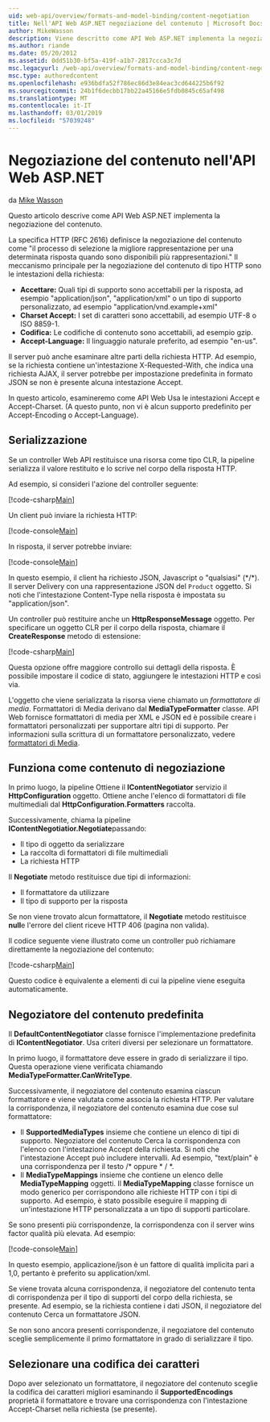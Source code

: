 ```yaml
---
uid: web-api/overview/formats-and-model-binding/content-negotiation
title: Nell'API Web ASP.NET negoziazione del contenuto | Microsoft Docs
author: MikeWasson
description: Viene descritto come API Web ASP.NET implementa la negoziazione del contenuto HTTP.
ms.author: riande
ms.date: 05/20/2012
ms.assetid: 0dd51b30-bf5a-419f-a1b7-2817ccca3c7d
msc.legacyurl: /web-api/overview/formats-and-model-binding/content-negotiation
msc.type: authoredcontent
ms.openlocfilehash: e936bdfa52f786ec86d3e84eac3cd644225b6f92
ms.sourcegitcommit: 24b1f6decbb17bb22a45166e5fdb0845c65af498
ms.translationtype: MT
ms.contentlocale: it-IT
ms.lasthandoff: 03/01/2019
ms.locfileid: "57039248"
---
```

<a name="content-negotiation-in-aspnet-web-api"></a>Negoziazione del contenuto nell'API Web ASP.NET
====================
da [Mike Wasson](https://github.com/MikeWasson)

Questo articolo descrive come API Web ASP.NET implementa la negoziazione del contenuto.

La specifica HTTP (RFC 2616) definisce la negoziazione del contenuto come "il processo di selezione la migliore rappresentazione per una determinata risposta quando sono disponibili più rappresentazioni." Il meccanismo principale per la negoziazione del contenuto di tipo HTTP sono le intestazioni della richiesta:

- **Accettare:** Quali tipi di supporto sono accettabili per la risposta, ad esempio "application/json", "application/xml" o un tipo di supporto personalizzato, ad esempio &quot;application/vnd.example+xml&quot;
- **Charset Accept:** I set di caratteri sono accettabili, ad esempio UTF-8 o ISO 8859-1.
- **Codifica:** Le codifiche di contenuto sono accettabili, ad esempio gzip.
- **Accept-Language:** Il linguaggio naturale preferito, ad esempio "en-us".

Il server può anche esaminare altre parti della richiesta HTTP. Ad esempio, se la richiesta contiene un'intestazione X-Requested-With, che indica una richiesta AJAX, il server potrebbe per impostazione predefinita in formato JSON se non è presente alcuna intestazione Accept.

In questo articolo, esamineremo come API Web Usa le intestazioni Accept e Accept-Charset. (A questo punto, non vi è alcun supporto predefinito per Accept-Encoding o Accept-Language).

## <a name="serialization"></a>Serializzazione

Se un controller Web API restituisce una risorsa come tipo CLR, la pipeline serializza il valore restituito e lo scrive nel corpo della risposta HTTP.

Ad esempio, si consideri l'azione del controller seguente:

[!code-csharp[Main](content-negotiation/samples/sample1.cs)]

Un client può inviare la richiesta HTTP:

[!code-console[Main](content-negotiation/samples/sample2.cmd)]

In risposta, il server potrebbe inviare:

[!code-console[Main](content-negotiation/samples/sample3.cmd)]

In questo esempio, il client ha richiesto JSON, Javascript o "qualsiasi" (\*/\*). Il server Delivery con una rappresentazione JSON del `Product` oggetto. Si noti che l'intestazione Content-Type nella risposta è impostata su &quot;application/json&quot;.

Un controller può restituire anche un **HttpResponseMessage** oggetto. Per specificare un oggetto CLR per il corpo della risposta, chiamare il **CreateResponse** metodo di estensione:

[!code-csharp[Main](content-negotiation/samples/sample4.cs)]

Questa opzione offre maggiore controllo sui dettagli della risposta. È possibile impostare il codice di stato, aggiungere le intestazioni HTTP e così via.

L'oggetto che viene serializzata la risorsa viene chiamato un *formattatore di media*. Formattatori di Media derivano dal **MediaTypeFormatter** classe. API Web fornisce formattatori di media per XML e JSON ed è possibile creare i formattatori personalizzati per supportare altri tipi di supporto. Per informazioni sulla scrittura di un formattatore personalizzato, vedere [formattatori di Media](media-formatters.md).

## <a name="how-content-negotiation-works"></a>Funziona come contenuto di negoziazione

In primo luogo, la pipeline Ottiene il **IContentNegotiator** servizio il **HttpConfiguration** oggetto. Ottiene anche l'elenco di formattatori di file multimediali dal **HttpConfiguration.Formatters** raccolta.

Successivamente, chiama la pipeline **IContentNegotiatior.Negotiate**passando:

- Il tipo di oggetto da serializzare
- La raccolta di formattatori di file multimediali
- La richiesta HTTP

Il **Negotiate** metodo restituisce due tipi di informazioni:

- Il formattatore da utilizzare
- Il tipo di supporto per la risposta

Se non viene trovato alcun formattatore, il **Negotiate** metodo restituisce **null**e l'errore del client riceve HTTP 406 (pagina non valida).

Il codice seguente viene illustrato come un controller può richiamare direttamente la negoziazione del contenuto:

[!code-csharp[Main](content-negotiation/samples/sample5.cs)]

Questo codice è equivalente a elementi di cui la pipeline viene eseguita automaticamente.

## <a name="default-content-negotiator"></a>Negoziatore del contenuto predefinita

Il **DefaultContentNegotiator** classe fornisce l'implementazione predefinita di **IContentNegotiator**. Usa criteri diversi per selezionare un formattatore.

In primo luogo, il formattatore deve essere in grado di serializzare il tipo. Questa operazione viene verificata chiamando **MediaTypeFormatter.CanWriteType**.

Successivamente, il negoziatore del contenuto esamina ciascun formattatore e viene valutata come associa la richiesta HTTP. Per valutare la corrispondenza, il negoziatore del contenuto esamina due cose sul formattatore:

- Il **SupportedMediaTypes** insieme che contiene un elenco di tipi di supporto. Negoziatore del contenuto Cerca la corrispondenza con l'elenco con l'intestazione Accept della richiesta. Si noti che l'intestazione Accept può includere intervalli. Ad esempio, "text/plain" è una corrispondenza per il testo /\* oppure \* / \*.
- Il **MediaTypeMappings** insieme che contiene un elenco delle **MediaTypeMapping** oggetti. Il **MediaTypeMapping** classe fornisce un modo generico per corrispondono alle richieste HTTP con i tipi di supporto. Ad esempio, è stato possibile eseguire il mapping di un'intestazione HTTP personalizzata a un tipo di supporti particolare.

Se sono presenti più corrispondenze, la corrispondenza con il server wins factor qualità più elevata. Ad esempio:

[!code-console[Main](content-negotiation/samples/sample6.cmd)]

In questo esempio, applicazione/json è un fattore di qualità implicita pari a 1,0, pertanto è preferito su application/xml.

Se viene trovata alcuna corrispondenza, il negoziatore del contenuto tenta di corrispondenza per il tipo di supporti del corpo della richiesta, se presente. Ad esempio, se la richiesta contiene i dati JSON, il negoziatore del contenuto Cerca un formattatore JSON.

Se non sono ancora presenti corrispondenze, il negoziatore del contenuto sceglie semplicemente il primo formattatore in grado di serializzare il tipo.

## <a name="selecting-a-character-encoding"></a>Selezionare una codifica dei caratteri

Dopo aver selezionato un formattatore, il negoziatore del contenuto sceglie la codifica dei caratteri migliori esaminando il **SupportedEncodings** proprietà il formattatore e trovare una corrispondenza con l'intestazione Accept-Charset nella richiesta (se presente).
